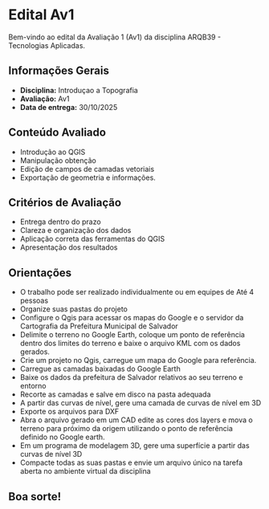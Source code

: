 # Edital Av1

Bem-vindo ao edital da Avaliação 1 (Av1) da disciplina ARQB39 - Tecnologias Aplicadas.

## Informações Gerais

- **Disciplina:** Introduçao a Topografia
- **Avaliação:** Av1
- **Data de entrega:** 30/10/2025


## Conteúdo Avaliado

- Introdução ao QGIS
- Manipulação obtenção
- Edição de campos de camadas vetoriais
- Exportação de geometria e informações.

## Critérios de Avaliação

- Entrega dentro do prazo
- Clareza e organização dos dados
- Aplicação correta das ferramentas do QGIS
- Apresentação dos resultados

## Orientações

- O trabalho pode ser realizado individualmente ou em equipes de Até 4 pessoas
- Organize suas pastas do projeto
- Configure o Qgis para acessar os mapas do Google e o servidor da Cartografia da Prefeitura Municipal de Salvador
- Delimite o terreno no Google Earth, coloque um ponto de referência dentro dos limites do terreno e baixe o arquivo KML com os dados gerados.
- Crie um projeto no Qgis, carregue um mapa do Google para referência.
- Carregue as camadas baixadas do Google Earth
- Baixe os dados da prefeitura de Salvador relativos ao seu terreno e entorno
- Recorte as camadas e salve em disco na pasta adequada
- A partir das curvas de nível, gere uma camada de curvas de nível em 3D
- Exporte os arquivos para DXF
- Abra o arquivo gerado em um CAD edite as cores dos layers e mova o terreno para próximo da origem utilizando o ponto de referência definido no Google earth.
- Em um programa de modelagem 3D, gere uma superfície a partir das curvas de nível 3D
- Compacte todas as suas pastas e envie um arquivo único na tarefa aberta no ambiente virtual da disciplina


## Boa sorte!
